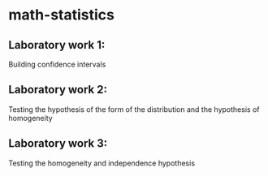 # math-statistics

## Laboratory work 1:
Building confidence intervals

## Laboratory work 2:
Testing the hypothesis of the form of the distribution and the hypothesis of homogeneity

## Laboratory work 3:
Testing the homogeneity and independence hypothesis
